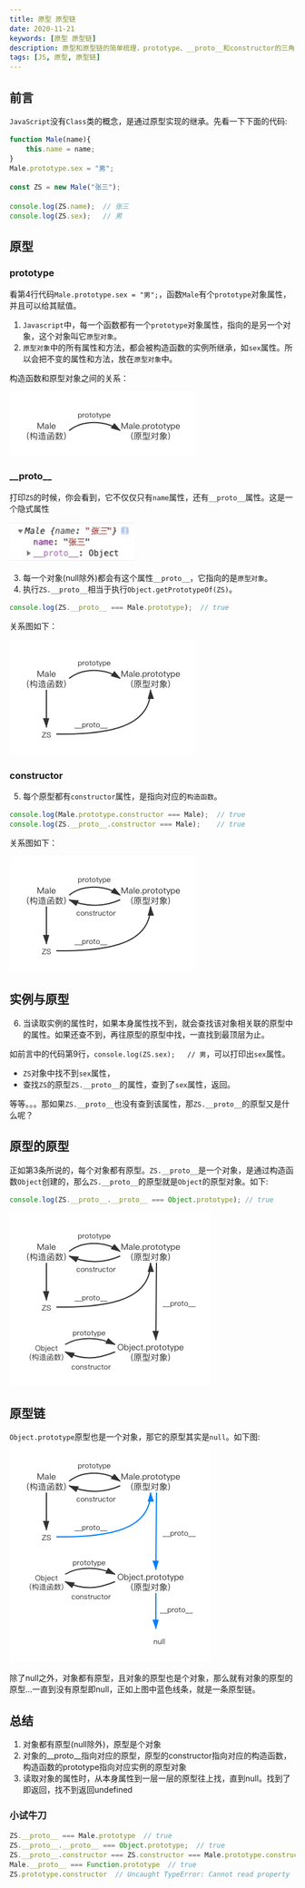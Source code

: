 ```yaml
---
title: 原型 原型链
date: 2020-11-21
keywords: [原型 原型链]
description: 原型和原型链的简单梳理，prototype、__proto__和constructor的三角关系
tags: [JS, 原型, 原型链]
---
```


## 前言

`JavaScript`没有`Class`类的概念，是通过原型实现的继承。先看一下下面的代码:

```js
function Male(name){
    this.name = name;
}
Male.prototype.sex = "男";

const ZS = new Male("张三");

console.log(ZS.name);  // 张三
console.log(ZS.sex);   // 男
```

## 原型

### prototype

看第4行代码`Male.prototype.sex = "男";`，函数`Male`有个`prototype`对象属性，并且可以给其赋值。

1. `Javascript`中，每一个函数都有一个`prototype`对象属性，指向的是另一个对象，这个对象叫它`原型对象`。
2. `原型对象`中的所有属性和方法，都会被构造函数的实例所继承，如`sex`属性。所以会把不变的属性和方法，放在`原型对象`中。

构造函数和原型对象之间的关系：

![](../image/prototype/1.png)

### \_\_proto__

打印`ZS`的时候，你会看到，它不仅仅只有`name`属性，还有`__proto__`属性。这是一个隐式属性

<img src="../image/prototype/2.png" width="220" />

3. 每一个对象(null除外)都会有这个属性`__proto__`，它指向的是`原型对象`。
4. 执行`ZS.__proto__`相当于执行`Object.getPrototypeOf(ZS)`。

```js
console.log(ZS.__proto__ === Male.prototype);  // true
```

关系图如下：

![](../image/prototype/3.png)
 
 ### constructor

5. 每个原型都有`constructor`属性，是指向对应的`构造函数`。

```js
console.log(Male.prototype.constructor === Male);  // true
console.log(ZS.__proto__.constructor === Male);    // true
```

关系图如下：

![](../image/prototype/4.png)

## 实例与原型


6. 当读取实例的属性时，如果本身属性找不到，就会查找该对象相关联的原型中的属性。如果还查不到，再往原型的原型中找，一直找到最顶层为止。

如前言中的代码第9行，`console.log(ZS.sex);   // 男`，可以打印出`sex`属性。
- `ZS`对象中找不到`sex`属性，
- 查找`ZS`的原型`ZS.__proto__`的属性，查到了`sex`属性，返回。

等等。。。那如果`ZS.__proto__`也没有查到该属性，那`ZS.__proto__`的原型又是什么呢？

## 原型的原型

正如第3条所说的，每个对象都有原型。`ZS.__proto__`是一个对象，是通过构造函数`Object`创建的，那么`ZS.__proto__`的原型就是`Object`的原型对象。如下:

```js
console.log(ZS.__proto__.__proto__ === Object.prototype); // true
```

![](../image/prototype/5.png)

## 原型链

`Object.prototype`原型也是一个对象，那它的原型其实是`null`。如下图:
![](../image/prototype/6.png)

除了null之外，对象都有原型，且对象的原型也是个对象，那么就有对象的原型的原型...一直到没有原型即null，正如上图中蓝色线条，就是一条原型链。

## 总结

1. 对象都有原型(null除外)，原型是个对象
2. 对象的__proto__指向对应的原型，原型的constructor指向对应的构造函数，构造函数的prototype指向对应实例的原型对象
3. 读取对象的属性时，从本身属性到一层一层的原型往上找，直到null。找到了即返回，找不到返回undefined


### 小试牛刀

```js
ZS.__proto__ === Male.prototype  // true
ZS.__proto__.__proto__ === Object.prototype;  // true
ZS.__proto__.constructor === ZS.constructor === Male.prototype.constructor === Male  // true
Male.__proto__ === Function.prototype  // true
ZS.prototype.constructor  // Uncaught TypeError: Cannot read property 'constructor' of undefined
```